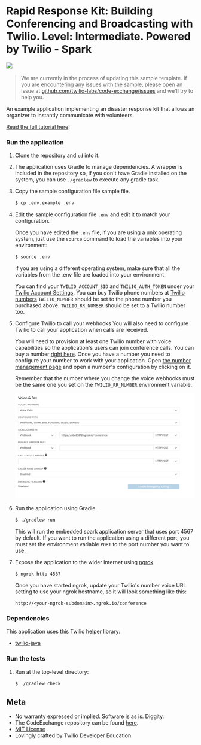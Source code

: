 # Rapid Response Kit: Building Conferencing and Broadcasting with Twilio. Level: Intermediate. Powered by Twilio - Spark

![](https://github.com/TwilioDevEd/conference-broadcast-spark/workflows/Gradle/badge.svg)

> We are currently in the process of updating this sample template. If you are encountering any issues with the sample, please open an issue at [github.com/twilio-labs/code-exchange/issues](https://github.com/twilio-labs/code-exchange/issues) and we'll try to help you.

An example application implementing an disaster response kit that allows an organizer to instantly communicate with volunteers.

[Read the full tutorial here](https://www.twilio.com/docs/tutorials/walkthrough/conference-broadcast/java/spark)!

### Run the application

1. Clone the repository and `cd` into it.
1. The application uses Gradle to manage dependencies. A wrapper is included in the
   repository so, if you don't have Gradle installed on the system, you can use `./gradlew` to
   execute any gradle task.
1. Copy the sample configuration file sample file.

   ```bash
   $ cp .env.example .env
   ```
1. Edit the sample configuration file `.env` and edit it to match your configuration.

   Once you have edited the `.env` file, if you are using a unix operating system,
   just use the `source` command to load the variables into your environment:

   ```bash
   $ source .env
   ```

   If you are using a different operating system, make sure that all the
   variables from the .env file are loaded into your environment.

   You can find your `TWILIO_ACCOUNT_SID` and `TWILIO_AUTH_TOKEN` under
   your
   [Twilio Account Settings](https://www.twilio.com/user/account/settings).
   You can buy Twilio phone numbers at [Twilio numbers](https://www.twilio.com/user/account/phone-numbers/search)
   `TWILIO_NUMBER` should be set to the phone number you purchased above.
   `TWILIO_RR_NUMBER` should be set to a Twilio number too.

1. Configure Twilio to call your webhooks
   You will also need to configure Twilio to call your application when calls are received.

   You will need to provision at least one Twilio number with voice capabilities
   so the application's users can join conference calls. You can buy a number [right
   here](https://www.twilio.com/user/account/phone-numbers/search). Once you have
   a number you need to configure your number to work with your application. Open
   [the number management page](https://www.twilio.com/user/account/phone-numbers/incoming)
   and open a number's configuration by clicking on it.

   Remember that the number where you change the voice webhooks must be the same one you set on
   the `TWILIO_RR_NUMBER` environment variable.

   ![Configure Voice](number.png)

1. Run the application using Gradle.

   ```bash
   $ ./gradlew run
   ```
   This will run the embedded spark application server that uses port 4567 by default.
   If you want to run the application using a different port, you must set the environment
   variable `PORT` to the port number you want to use.
1. Expose the application to the wider Internet using [ngrok](https://ngrok.com/)

   ```bash
   $ ngrok http 4567
   ```
   Once you have started ngrok, update your Twilio's number voice URL
   setting to use your ngrok hostname, so it will look something like
   this:

   ```
   http://<your-ngrok-subdomain>.ngrok.io/conference
   ```

### Dependencies

This application uses this Twilio helper library:
* [twilio-java](https://github.com/twilio/twilio-java)

### Run the tests

1. Run at the top-level directory:

   ```bash
   $ ./gradlew check
   ```
   
   
## Meta

* No warranty expressed or implied. Software is as is. Diggity.
* The CodeExchange repository can be found [here](https://github.com/twilio-labs/code-exchange/).
* [MIT License](http://www.opensource.org/licenses/mit-license.html)
* Lovingly crafted by Twilio Developer Education.
